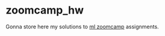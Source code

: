 # zoomcamp_hw
Gonna store here my solutions to <a href="https://github.com/alexeygrigorev/mlbookcamp-code">ml zoomcamp</a> assignments.
